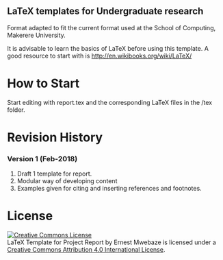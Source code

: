 LaTeX templates for Undergraduate research
---------------------------------

Format adapted to fit the current format used at the School of Computing, Makerere University.

It is advisable to learn the basics of LaTeX before using this template.
A good resource to start with is http://en.wikibooks.org/wiki/LaTeX/

How to Start
============

Start editing with report.tex and the corresponding LaTeX files in the /tex folder.

Revision History
================

### Version 1 (Feb-2018)
1. Draft 1 template for report.
2. Modular way of developing content 
3. Examples given for citing and inserting references and footnotes.


License
=======
<a rel="license" href="http://creativecommons.org/licenses/by/4.0/"><img alt="Creative Commons License" style="border-width:0" src="https://i.creativecommons.org/l/by/4.0/80x15.png" /></a><br /><span xmlns:dct="http://purl.org/dc/terms/" property="dct:title">LaTeX Template for Project Report</span> by Ernest Mwebaze is licensed under a <a rel="license" href="http://creativecommons.org/licenses/by/4.0/">Creative Commons Attribution 4.0 International License</a>.
